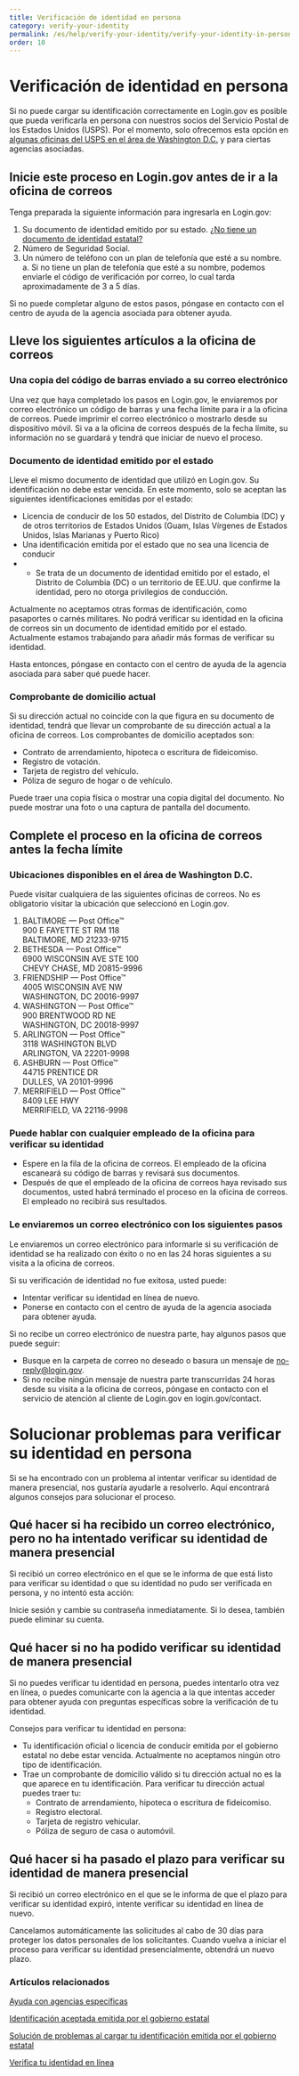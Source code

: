 ```yaml
---
title: Verificación de identidad en persona
category: verify-your-identity
permalink: /es/help/verify-your-identity/verify-your-identity-in-person
order: 10
---
```

# Verificación de identidad en persona

Si no puede cargar su identificación correctamente en Login.gov es posible que pueda verificarla en persona con nuestros socios del Servicio Postal de los Estados Unidos (USPS). Por el momento, solo ofrecemos esta opción en [algunas oficinas del USPS en el área de Washington D.C.](https://docs.google.com/document/d/1iSL2XGACZnLzz58kUzN_iOrJJZKZhXJt/edit#heading=h.1t3h5sf) y para ciertas agencias asociadas.

## Inicie este proceso en Login.gov antes de ir a la oficina de correos 

Tenga preparada la siguiente información para ingresarla en Login.gov:

1. Su documento de identidad emitido por su estado. [¿No tiene un documento de identidad estatal?](https://login.gov/es/help/verify-your-identity/accepted-state-issued-identification/)
2. Número de Seguridad Social.
3. Un número de teléfono con un plan de telefonía que esté a su nombre.
   a. Si no tiene un plan de telefonía que esté a su nombre, podemos enviarle el código de verificación por correo, lo cual tarda aproximadamente de 3 a 5 días.

Si no puede completar alguno de estos pasos, póngase en contacto con el centro de ayuda de la agencia asociada para obtener ayuda.

## Lleve los siguientes artículos a la oficina de correos

### Una copia del código de barras enviado a su correo electrónico

Una vez que haya completado los pasos en Login.gov, le enviaremos por correo electrónico un código de barras y una fecha límite para ir a la oficina de correos. Puede imprimir el correo electrónico o mostrarlo desde su dispositivo móvil. Si va a la oficina de correos después de la fecha límite, su información no se guardará y tendrá que iniciar de nuevo el proceso.

### Documento de identidad emitido por el estado

Lleve el mismo documento de identidad que utilizó en Login.gov. Su identificación no debe estar vencida. En este momento, solo se aceptan las siguientes identificaciones emitidas por el estado: 

* Licencia de conducir de los 50 estados, del Distrito de Columbia (DC) y de otros territorios de Estados Unidos (Guam, Islas Vírgenes de Estados Unidos, Islas Marianas y Puerto Rico)
* Una identificación emitida por el estado que no sea una licencia de conducir
* * Se trata de un documento de identidad emitido por el estado, el Distrito de Columbia (DC) o un territorio de EE.UU. que confirme la identidad, pero no otorga privilegios de conducción.

Actualmente no aceptamos otras formas de identificación, como pasaportes o carnés militares. No podrá verificar su identidad en la oficina de correos sin un documento de identidad emitido por el estado. Actualmente estamos trabajando para añadir más formas de verificar su identidad.

Hasta entonces, póngase en contacto con el centro de ayuda de la agencia asociada para saber qué puede hacer.

### Comprobante de domicilio actual

Si su dirección actual no coincide con la que figura en su documento de identidad, tendrá que llevar un comprobante de su dirección actual a la oficina de correos. Los comprobantes de domicilio aceptados son:

* Contrato de arrendamiento, hipoteca o escritura de fideicomiso.
* Registro de votación.
* Tarjeta de registro del vehículo.
* Póliza de seguro de hogar o de vehículo.

Puede traer una copia física o mostrar una copia digital del documento. No puede mostrar una foto o una captura de pantalla del documento. 

## Complete el proceso en la oficina de correos antes la fecha límite

### Ubicaciones disponibles en el área de Washington D.C. 

Puede visitar cualquiera de las siguientes oficinas de correos. No es obligatorio visitar la ubicación que seleccionó en Login.gov.

1. BALTIMORE — Post Office™\
   900 E FAYETTE ST RM 118\
   BALTIMORE, MD 21233-9715
2. BETHESDA — Post Office™\
   6900 WISCONSIN AVE STE 100\
   CHEVY CHASE, MD 20815-9996
3. FRIENDSHIP — Post Office™\
   4005 WISCONSIN AVE NW\
   WASHINGTON, DC 20016-9997
4. WASHINGTON — Post Office™\
   900 BRENTWOOD RD NE\
   WASHINGTON, DC 20018-9997
5. ARLINGTON — Post Office™\
   3118 WASHINGTON BLVD\
   ARLINGTON, VA 22201-9998
6. ASHBURN — Post Office™\
   44715 PRENTICE DR\
   DULLES, VA 20101-9996
7. MERRIFIELD — Post Office™\
   8409 LEE HWY\
   MERRIFIELD, VA 22116-9998

### Puede hablar con cualquier empleado de la oficina para verificar su identidad

* Espere en la fila de la oficina de correos. El empleado de la oficina escaneará su código de barras y revisará sus documentos.
* Después de que el empleado de la oficina de correos haya revisado sus documentos, usted habrá terminado el proceso en la oficina de correos. El empleado no recibirá sus resultados.

### Le enviaremos un correo electrónico con los siguientes pasos

Le enviaremos un correo electrónico para informarle si su verificación de identidad se ha realizado con éxito o no en las 24 horas siguientes a su visita a la oficina de correos.

Si su verificación de identidad no fue exitosa, usted puede:

* Intentar verificar su identidad en línea de nuevo.
* Ponerse en contacto con el centro de ayuda de la agencia asociada para obtener ayuda.

Si no recibe un correo electrónico de nuestra parte, hay algunos pasos que puede seguir:

* Busque en la carpeta de correo no deseado o basura un mensaje de [no-reply@login.gov](mailto:no-reply@login.gov).
* Si no recibe ningún mensaje de nuestra parte transcurridas 24 horas desde su visita a la oficina de correos, póngase en contacto con el servicio de atención al cliente de Login.gov en login.gov/contact.

# Solucionar problemas para verificar su identidad en persona

Si se ha encontrado con un problema al intentar verificar su identidad de manera presencial, nos gustaría ayudarle a resolverlo. Aquí encontrará algunos consejos para solucionar el proceso.

## Qué hacer si ha recibido un correo electrónico, pero no ha intentado verificar su identidad de manera presencial

Si recibió un correo electrónico en el que se le informa de que está listo para verificar su identidad o que su identidad no pudo ser verificada en persona, y no intentó esta acción: 

Inicie sesión y cambie su contraseña inmediatamente. Si lo desea, también puede eliminar su cuenta.

## Qué hacer si no ha podido verificar su identidad de manera presencial

Si no puedes verificar tu identidad en persona, puedes intentarlo otra vez en línea, o puedes comunicarte con la agencia a la que intentas acceder para obtener ayuda con preguntas específicas sobre la verificación de tu identidad.

Consejos para verificar tu identidad en persona:

* Tu identificación oficial o licencia de conducir emitida por el gobierno estatal no debe estar vencida. Actualmente no aceptamos ningún otro tipo de identificación.
* Trae un comprobante de domicilio válido si tu dirección actual no es la que aparece en tu identificación. Para verificar tu dirección actual puedes traer tu:
  * Contrato de arrendamiento, hipoteca o escritura de fideicomiso.
  * Registro electoral.
  * Tarjeta de registro vehicular.
  * Póliza de seguro de casa o automóvil.

## Qué hacer si ha pasado el plazo para verificar su identidad de manera presencial

Si recibió un correo electrónico en el que se le informa de que el plazo para verificar su identidad expiró, intente verificar su identidad en línea de nuevo.

Cancelamos automáticamente las solicitudes al cabo de 30 días para proteger los datos personales de los solicitantes. Cuando vuelva a iniciar el proceso para verificar su identidad presencialmente, obtendrá un nuevo plazo.

### Artículos relacionados

[Ayuda con agencias específicas](https://login.gov/help/specific-agencies/overview/)

[Identificación aceptada emitida por el gobierno estatal](https://login.gov/help/verify-your-identity/accepted-state-issued-identification/)

[Solución de problemas al cargar tu identificación emitida por el gobierno estatal](https://login.gov/help/verify-your-identity/troubleshoot-uploading-your-state-issued-id/)

[Verifica tu identidad en línea](https://login.gov/help/verify-your-identity/how-to-verify-your-identity/)